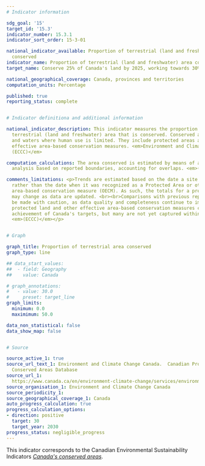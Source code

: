 ```yaml
---
# Indicator information

sdg_goal: '15'
target_id: '15.3'
indicator_number: 15.3.1
indicator_sort_order: 15-3-01

national_indicator_available: Proportion of terrestrial (land and freshwater) area
  conserved
indicator_name: Proportion of terrestrial (land and freshwater) area conserved
target_name: Conserve 25% of Canada's land by 2025, working towards 30% by 2030

national_geographical_coverage: Canada, provinces and territories
computation_units: Percentage

published: true
reporting_status: complete


# Indicator definitiona and additional information

national_indicator_description: This indicator measures the proportion of Canada's
  terrestrial (land and freshwater) area that is conserved. Conserved areas are lands
  and waters where human use is limited. They include protected areas as well as other
  effective area-based conservation measures. <em>Environment and Climate Change Canada
  (ECCC)</em>

computation_calculations: The area conserved is estimated by means of a geographical
  analysis based on reported boundaries, accounting for overlaps. <em>(ECCC)</em>

comments_limitations: <p>Trends are estimated based on the date a site was established,
  rather than the date when it was recognized as a Protected Area or other effective
  area-based conservation measure (OECM). As such, the totals for a previous year
  may change as data are updated. <br><br>Comparisons with previous reports should
  be made with caution, as data quality and completeness continue to improve. Privately
  protected land and other effective area-based conservation measures contribute to
  achievement of Canada's targets, but many are not yet captured within the database.
  <em>(ECCC)</em></p>


# Graph

graph_title: Proportion of terrestrial area conserved
graph_type: line

## data_start_values:
##  - field: Geography
##    value: Canada

# graph_annotations:
#   - value: 30.0
#     preset: target_line
graph_limits:
  minimum: 0.0
  maximimum: 50.0

data_non_statistical: false
data_show_map: false


# Source

source_active_1: true
source_url_text_1: Environment and Climate Change Canada.  Canadian Protected and
  Conserved Areas Database
source_url_1: 
  https://www.canada.ca/en/environment-climate-change/services/environmental-indicators/conserved-areas.html
source_organisation_1: Environment and Climate Change Canada
source_periodicity_1:
source_geographical_coverage_1: Canada
auto_progress_calculation: true
progress_calculation_options:
- direction: positive
  target: 30
  target_year: 2030
progress_status: negligible_progress
---
```

This indicator corresponds to the Canadian Environmental Sustainability Indicators <a href="https://www.canada.ca/en/environment-climate-change/services/environmental-indicators/conserved-areas.html"> <em>Canada's conserved areas</em></a>.
